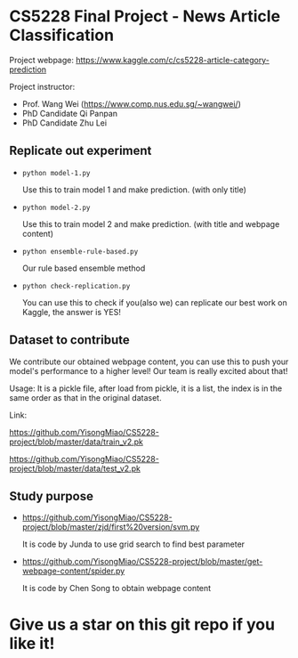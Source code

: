 # CS5228 Final Project - News Article Classification

Project webpage: https://www.kaggle.com/c/cs5228-article-category-prediction

Project instructor:

- Prof. Wang Wei (https://www.comp.nus.edu.sg/~wangwei/)
- PhD Candidate Qi Panpan
- PhD Candidate Zhu Lei

## Replicate out experiment

- `python model-1.py` 

  Use this to train model 1 and make prediction. (with only title)

- `python model-2.py`

  Use this to train model 2 and make prediction. (with title and webpage content)

- `python ensemble-rule-based.py`

  Our rule based ensemble method

- `python check-replication.py`

  You can use this to check if you(also we) can replicate our best work on Kaggle, the answer is YES!



## Dataset to contribute

We contribute our obtained webpage content, you can use this to push your model's performance to a higher level! Our team is really excited about that!

Usage: It is a pickle file, after load from pickle, it is a list, the index is in the same order as that in the original dataset.

Link:

 https://github.com/YisongMiao/CS5228-project/blob/master/data/train_v2.pk

https://github.com/YisongMiao/CS5228-project/blob/master/data/test_v2.pk



## Study purpose

- https://github.com/YisongMiao/CS5228-project/blob/master/zjd/first%20version/svm.py

  It is code by Junda to use grid search to find best parameter

- https://github.com/YisongMiao/CS5228-project/blob/master/get-webpage-content/spider.py

  It is code by Chen Song to obtain webpage content


# Give us a star on this git repo if you like it!
